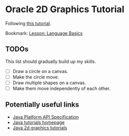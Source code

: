 # Oracle 2D Graphics Tutorial

Following [this tutorial](https://docs.oracle.com/javase/tutorial/2d/).

Bookmark: [Lesson: Language Basics](https://docs.oracle.com/javase/tutorial/java/nutsandbolts/index.html)


## TODOs

This list should gradually build up my skills.

- [ ] Draw a circle on a canvas.
- [ ] Make the circle move.
- [ ] Draw multiple shapes on a canvas.
- [ ] Make them move independently of each other.

## Potentially useful links

- [Java Platform API Specification](https://docs.oracle.com/javase/8/docs/api/index.html)
- [Java tutorials homepage](https://docs.oracle.com/javase/tutorial/index.html)
- [Java 2d graphics tutorials](https://docs.oracle.com/javase/tutorial/2d/basic2d/index.html)
